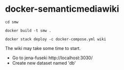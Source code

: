 # docker-semanticmediawiki
```
cd smw
```
```
docker build -t smw .
```
```
docker stack deploy -c docker-compose.yml wiki
```
The wiki may take some time to start.

* Go to jena-fuseki http://localhost:3030/
* Create new dataset named 'db'

    
    


